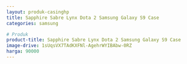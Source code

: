 ```yaml
---
layout: produk-casinghp
title: Sapphire Sabre Lynx Dota 2 Samsung Galaxy S9 Case
categories: samsung

# Produk
product-title: Sapphire Sabre Lynx Dota 2 Samsung Galaxy S9 Case
image-drive: 1sUqsVX7TAdKXFNl-AgehrWYIBAbw-0RZ
harga: 90000
---
```

